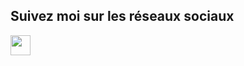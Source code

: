 ## Suivez moi sur les réseaux sociaux 

<img height="32" width="32" src="https://cdn.jsdelivr.net/npm/simple-icons@v4/icons/[Youtube].svg" />
